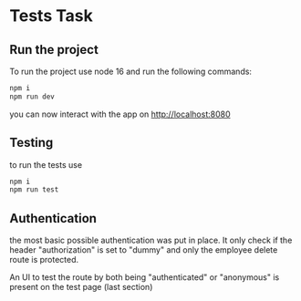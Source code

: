 # Tests Task

## Run the project

To run the project use node 16 and run the following commands:

```bash
npm i
npm run dev
```

you can now interact with the app on <http://localhost:8080>

## Testing

to run the tests use

```sh
npm i
npm run test

```

## Authentication

the most basic possible authentication was put in place. It only check if the header "authorization" is set to "dummy" and only the employee delete route is protected.

An UI to test the route by both being "authenticated" or "anonymous" is present on the test page (last section)
